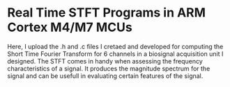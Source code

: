 # Real Time STFT Programs in ARM Cortex M4/M7 MCUs
Here, I upload the .h and .c files I cretaed and developed for computing the Short Time Fourier Transform for 6 channels in a biosignal acquisition unit I designed. The STFT comes in handy when
assessing the frequency characteristics of a signal. It produces the magnitude spectrum for the signal and can be usefull in evaluating certain features of the signal.
